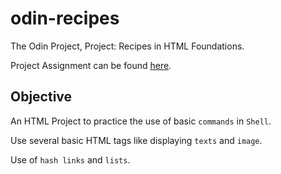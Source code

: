 # odin-recipes

The Odin Project, Project: Recipes in HTML Foundations.

Project Assignment can be found [here](https://www.theodinproject.com/lessons/foundations-recipes).

## Objective

An HTML Project to practice the use of basic `commands` in `Shell`.

Use several basic HTML tags like displaying `texts` and `image`.

Use of `hash links` and `lists`.
